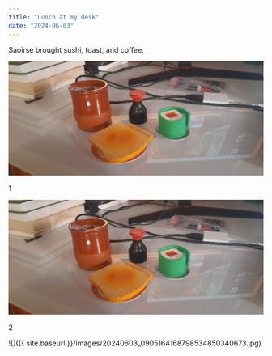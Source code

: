 ```yaml
---
title: "Lunch at my desk"
date: "2024-06-03"
---
```


Saoirse brought sushi, toast, and coffee.

![](images/20240603_0905164168798534850340673.jpg)


1

![](images/20240603_0905164168798534850340673.jpg)

2

![]({{ site.baseurl }}/images/20240603_0905164168798534850340673.jpg)
